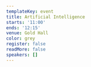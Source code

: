 ```yaml
---
templateKey: event
title: Artificial Intelligence
starts: '11:00'
ends: '12:15'
venue: Gold Hall
color: grey
register: false
readMore: false
speakers: []
---
```


